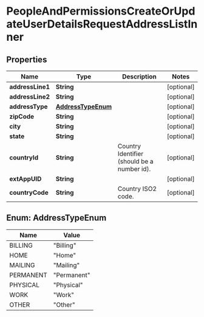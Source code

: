 

# PeopleAndPermissionsCreateOrUpdateUserDetailsRequestAddressListInner


## Properties

| Name | Type | Description | Notes |
|------------ | ------------- | ------------- | -------------|
|**addressLine1** | **String** |  |  [optional] |
|**addressLine2** | **String** |  |  [optional] |
|**addressType** | [**AddressTypeEnum**](#AddressTypeEnum) |  |  [optional] |
|**zipCode** | **String** |  |  [optional] |
|**city** | **String** |  |  [optional] |
|**state** | **String** |  |  [optional] |
|**countryId** | **String** | Country Identifier (should be a number id). |  [optional] |
|**extAppUID** | **String** |  |  [optional] |
|**countryCode** | **String** | Country ISO2 code. |  [optional] |



## Enum: AddressTypeEnum

| Name | Value |
|---- | -----|
| BILLING | &quot;Billing&quot; |
| HOME | &quot;Home&quot; |
| MAILING | &quot;Mailing&quot; |
| PERMANENT | &quot;Permanent&quot; |
| PHYSICAL | &quot;Physical&quot; |
| WORK | &quot;Work&quot; |
| OTHER | &quot;Other&quot; |



